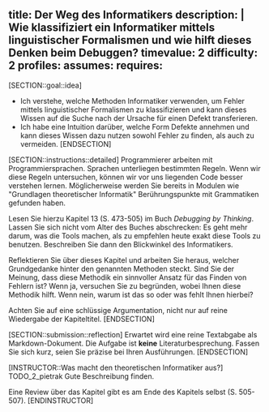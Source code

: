 title: Der Weg des Informatikers
description: |
  Wie klassifiziert ein Informatiker mittels linguistischer Formalismen und wie hilft dieses 
  Denken beim Debuggen? 
timevalue: 2
difficulty: 2
profiles:
assumes:
requires:
---
[SECTION::goal::idea]
- Ich verstehe, welche Methoden Informatiker verwenden, um Fehler mittels linguistischer Formalismen zu klassifizieren 
  und kann dieses Wissen auf die Suche nach der Ursache für einen Defekt transferieren.
- Ich habe eine Intuition darüber, welche Form Defekte annehmen und
  kann dieses Wissen dazu nutzen sowohl Fehler zu finden, als auch zu vermeiden.
[ENDSECTION]

[SECTION::instructions::detailed]
Programmierer arbeiten mit Programmiersprachen.
Sprachen unterliegen bestimmten Regeln.
Wenn wir diese Regeln untersuchen, können wir vor uns liegenden Code besser verstehen lernen.
Möglicherweise werden Sie bereits in Modulen wie "Grundlagen theoretischer Informatik" 
Berührungspunkte mit Grammatiken gefunden haben.

Lesen Sie hierzu Kapitel 13 (S. 473-505) im Buch _Debugging by Thinking_.
Lassen Sie sich nicht vom Alter des Buches abschrecken: Es geht mehr darum, was die Tools machen,
als zu empfehlen heute exakt diese Tools zu benutzen.
Beschreiben Sie dann den Blickwinkel des Informatikers.

Reflektieren Sie über dieses Kapitel und arbeiten Sie heraus, welcher Grundgedanke hinter den
genannten Methoden steckt.
Sind Sie der Meinung, dass diese Methodik ein sinnvoller Ansatz für das Finden von Fehlern ist?
Wenn ja, versuchen Sie zu begründen, wobei Ihnen diese Methodik hilft.
Wenn nein, warum ist das so oder was fehlt Ihnen hierbei?

Achten Sie auf eine schlüssige Argumentation, nicht nur auf reine Wiedergabe der Kapiteltitel.
[ENDSECTION]

[SECTION::submission::reflection]
Erwartet wird eine reine Textabgabe als Markdown-Dokument.
Die Aufgabe ist **keine** Literaturbesprechung.
Fassen Sie sich kurz, seien Sie präzise bei Ihren Ausführungen.
[ENDSECTION]

[INSTRUCTOR::Was macht den theoretischen Informatiker aus?]
TODO_2_pietrak Gute Beschreibung finden.

Eine Review über das Kapitel gibt es am Ende des Kapitels selbst (S. 505-507).
[ENDINSTRUCTOR]